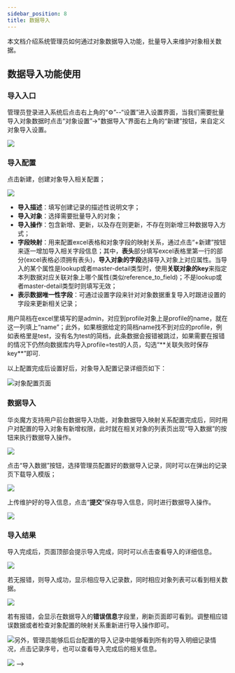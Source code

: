 ```yaml
---
sidebar_position: 8
title: 数据导入
---
```


本文档介绍系统管理员如何通过对象数据导入功能，批量导入来维护对象相关数据。

## 数据导入功能使用

### 导入入口

管理员登录进入系统后点击右上角的“⚙”--“设置”进入设置界面，当我们需要批量导入对象数据时点击“对象设置”->"数据导入”界面右上角的“新建”按钮，来自定义对象导入设置。

 ![](https://console.steedos.cn/api/files/images/Yxfss7K2L8AYRBv7g)

### 导入配置

点击新建，创建对象导入相关配置；

 ![](https://console.steedos.cn/api/files/images/ihzXCcEEgXwT9gay5)

* **导入描述**：填写创建记录的描述性说明文字；
* **导入对象**：选择需要批量导入的对象；
* **导入操作**：包含新增、更新，以及存在则更新，不存在则新增三种数据导入方式；
* **字段映射**：用来配置excel表格和对象字段的映射关系，通过点击“+新建”按钮来逐一增加导入相关字段信息；其中，**表头**部分填写excel表格里第一行的部分(excel表格必须拥有表头)，**导入对象的字段**选择导入对象上对应属性。当导入的某个属性是lookup或者master-detail类型时，使用**关联对象的key**来指定本列数据对应关联对象上哪个属性(类似reference_to_field)；不是lookup或者master-detail类型时则填写无效；
* **表示数据唯一性字段**：可通过设置字段来针对对象数据重复导入时跟进设置的字段来更新相关记录；


<alert type="tip">
用户简档在excel里填写的是admin，对应到profile对象上是profile的name，就在这一列填上“name”；此外，如果根据给定的简档name找不到对应的profile，例如表格里是test，没有名为test的简档，此条数据会报错被跳过，如果需要在报错的情况下仍然向数据库内导入profile=test的人员，勾选“**关联失败时保存key**”即可.

</alert>


以上配置完成后设置好后，对象导入配置记录详细页如下：

 ![对象配置页面](https://console.steedos.cn/api/files/images/wtkZTpdFJJLobCQp4)


### 数据导入

华炎魔方支持用户前台数据导入功能，对象数据导入映射关系配置完成后，同时用户对配置的导入对象有新增权限，此时就在相关对象的列表页出现“导入数据”的按钮来执行数据导入操作。

 ![](https://console.steedos.cn/api/files/images/w3HafnvrwgHYkjqyw)

点击“导入数据”按钮，选择管理员配置好的数据导入记录，同时可以在弹出的记录页下载导入模版；

 ![](https://console.steedos.cn/api/files/images/S3idXen7gfzeCBzx2)

上传维护好的导入信息，点击“**提交**”保存导入信息，同时进行数据导入操作。

 ![](https://console.steedos.cn/api/files/images/hFHgEs3KtPeoHZe2p)

### 导入结果

导入完成后，页面顶部会提示导入完成，同时可以点击查看导入的详细信息。

 ![](https://console.steedos.cn/api/files/images/ETmX5AatHFeL23EMu)

若无报错，则导入成功，显示相应导入记录数，同时相应对象列表可以看到相关数据。

 ![](https://console.steedos.cn/api/files/images/oB3Astb4i634mwRQ4)

若有报错，会显示在数据导入的**错误信息**字段里，刷新页面即可看到。调整相应错误数据或者检查对象配置的映射关系重新进行导入操作即可。

 ![](https://console.steedos.cn/api/files/images/tkctaQP8cnBmqYHKC)另外，管理员能够后后台配置的导入记录中能够看到所有的导入明细记录情况，点击记录序号，也可以查看导入完成后的相关信息。

 ![](https://console.steedos.cn/api/files/images/qthEZ8RzWjnvuK5sh) -->